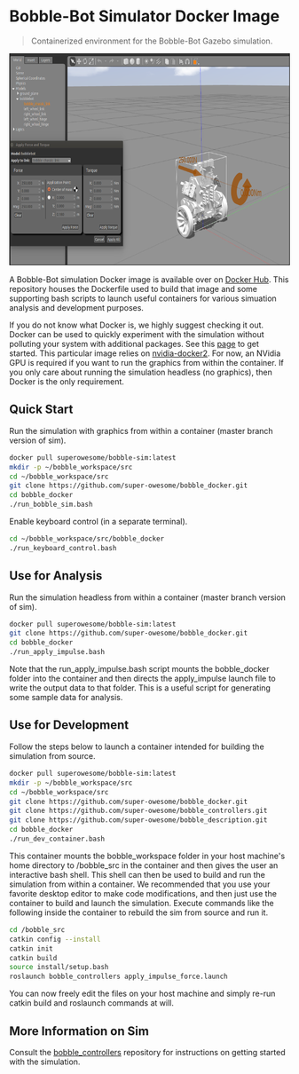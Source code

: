 # Bobble-Bot Simulator Docker Image
> Containerized environment for the Bobble-Bot Gazebo simulation.


<a href="http://www.youtube.com/watch?feature=player_embedded&v=hS7kfhN-8V8" 
target="_blank"><img src="imgs/BobbleBotGazebo.png" 
alt="BobbleBot Simulation" width="840" height="380" border="1" /></a>


A Bobble-Bot simulation Docker image is available over on 
[Docker Hub](https://cloud.docker.com/u/superowesome/repository/docker/superowesome/bobble-sim). 
This repository houses the Dockerfile used to build that image and some supporting 
bash scripts to launch useful containers for various simuation analysis and 
development purposes.

If you do not know what Docker is, we highly suggest checking it out. Docker can be used 
to quickly experiment with the simulation without polluting your system with additional 
packages. See this [page](https://docs.docker.com/get-started/) to get started.
This particular image relies on [nvidia-docker2](https://github.com/NVIDIA/nvidia-docker). 
For now, an NVidia GPU is required if you want to run the graphics from within the container. 
If you only care about running the simulation headless (no graphics), then Docker is the 
only requirement.

## Quick Start

Run the simulation with graphics from within a container (master branch version of sim).

```sh
docker pull superowesome/bobble-sim:latest
mkdir -p ~/bobble_workspace/src
cd ~/bobble_workspace/src
git clone https://github.com/super-owesome/bobble_docker.git
cd bobble_docker
./run_bobble_sim.bash
```

Enable keyboard control (in a separate terminal).

```sh
cd ~/bobble_workspace/src/bobble_docker
./run_keyboard_control.bash
```


## Use for Analysis

Run the simulation headless from within a container (master branch version of sim).

```sh
docker pull superowesome/bobble-sim:latest
git clone https://github.com/super-owesome/bobble_docker.git
cd bobble_docker
./run_apply_impulse.bash
```

Note that the run_apply_impulse.bash script mounts the bobble_docker folder into the 
container and then directs the apply_impulse launch file to write the output data 
to that folder. This is a useful script for generating some sample data for analysis.

## Use for Development

Follow the steps below to launch a container intended for building the simulation 
from source.

```sh
docker pull superowesome/bobble-sim:latest
mkdir -p ~/bobble_workspace/src
cd ~/bobble_workspace/src
git clone https://github.com/super-owesome/bobble_docker.git
git clone https://github.com/super-owesome/bobble_controllers.git
git clone https://github.com/super-owesome/bobble_description.git
cd bobble_docker
./run_dev_container.bash
```

This container mounts the bobble_workspace folder in your host 
machine's home directory to /bobble_src in the container and then gives 
the user an interactive bash shell. This shell can then be used to build and run 
the simulation from within a container. We recommended that you use your favorite 
desktop editor to make code modifications, and then just use the container to build 
and launch the simulation. Execute commands like the following inside the container 
to rebuild the sim from source and run it.

```sh
cd /bobble_src
catkin config --install
catkin init
catkin build
source install/setup.bash
roslaunch bobble_controllers apply_impulse_force.launch
```

You can now freely edit the files on your host machine and simply re-run catkin 
build and roslaunch commands at will.


## More Information on Sim


Consult the [bobble_controllers](https://github.com/super-owesome/bobble_controllers) repository for instructions
on getting started with the simulation.
